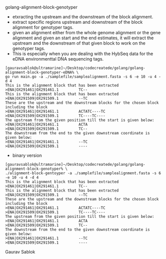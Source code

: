 golang-alignment-block-genotyper

- etxracting the upstream and the downstream of the block alignment. 
- extract specific regions upstream and downstream of the block alignment for genotyper tags. 
- given an alignment either from the whole genome alignment or the gene alignment and given an start and the end estimates, it will extract the upstream and the downstream of that given block to work on the genotyper tags. 
- This is especially when you are dealing with the HybSeq data for the eDNA environmenttal DNA sequencing tags.

```
[gauravsablok@ultramarine]~/Desktop/codecreatede/golang/golang-alignment-block-genotyper-eDNA% \
go run main.go -a ./samplefile/samplealignment.fasta -s 6 -e 10 -u 4 -d 4
This is the alignment block that has been extracted
>ENA|OX291461|OX291461.1         TC--
This is the alignment block that has been extracted
>ENA|OX291509|OX291509.1         --TC
These are the upstream and the downstream blocks for the chosen block including the block
>ENA|OX291461|OX291461.1         ACTATC----TC
>ENA|OX291509|OX291509.1         TC----TC----
The upstream from the given position till the start is given below:
>ENA|OX291461|OX291461.1         ACTA
>ENA|OX291509|OX291509.1         TC--
The downstream from the end to the given downstream coordinate is given below:
>ENA|OX291461|OX291461.1         --TC
>ENA|OX291509|OX291509.1         ----
```

- binary version 

```
[gauravsablok@ultramarine]~/Desktop/codecreatede/golang/golang-alignment-block-genotyper% \
./alignment-block-gentoyper -a ./samplefile/samplealignment.fasta -s 6 -e 10 -u 4 -d 4
This is the alignment block that has been extracted
>ENA|OX291461|OX291461.1         TC--
This is the alignment block that has been extracted
>ENA|OX291509|OX291509.1         --TC
These are the upstream and the downstream blocks for the chosen block including the block
>ENA|OX291461|OX291461.1         ACTATC----TC
>ENA|OX291509|OX291509.1         TC----TC----
The upstream from the given position till the start is given below:
>ENA|OX291461|OX291461.1         ACTA
>ENA|OX291509|OX291509.1         TC--
The downstream from the end to the given downstream coordinate is given below:
>ENA|OX291461|OX291461.1         --TC
>ENA|OX291509|OX291509.1         ----

```
Gaurav Sablok

